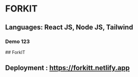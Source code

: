 <h1>FORKIT</h1>
<h2>Languages: React JS, Node JS, Tailwind</h2>
<h3>Demo 123</h3>
## ForkIT

## Deployment  : https://forkitt.netlify.app